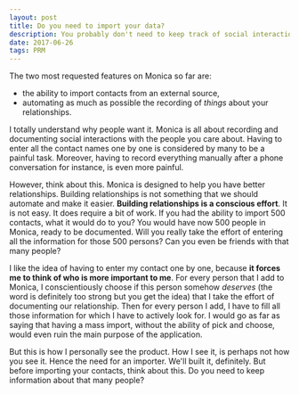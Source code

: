 ```yaml
---
layout: post
title: Do you need to import your data?
description: You probably don't need to keep track of social interactions with 500+ friends.
date: 2017-06-26
tags: PRM
---
```


The two most requested features on Monica so far are:
* the ability to import contacts from an external source,
* automating as much as possible the recording of _things_ about your
relationships.

I totally understand why people want it. Monica is all about recording and
documenting social interactions with the people you care about. Having to enter
all the contact names one by one is considered by many to be a painful task.
Moreover, having to record everything manually after a phone conversation for
instance, is even more painful.

However, think about this. Monica is designed to help you have better
relationships. Building relationships is not something that we should automate
and make it easier. **Building relationships is a conscious effort**. It is not
easy. It does require a bit of work. If you had the ability to import 500
contacts, what it would do to you? You would have now 500 people in Monica,
ready to be documented. Will you really take the effort of entering all the
information for those 500 persons? Can you even be friends with that many
people?

I like the idea of having to enter my contact one by one, because **it forces
me to think of who is more important to me**. For every person that I add to
Monica, I conscientiously choose if this person somehow _deserves_ (the word is
definitely too strong but you get the idea) that I take the effort of
documenting our relationship. Then for every person I add, I have to fill all
those information for which I have to actively look for. I would go as far as
saying that having a mass import, without the ability of pick and choose, would
even ruin the main purpose of the application.

But this is how I personally see the product. How I see it, is perhaps not how
you see it. Hence the need for an importer. We'll built it, definitely. But
before importing your contacts, think about this. Do you need to keep
information about that many people?